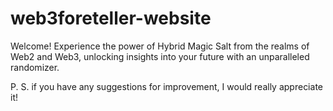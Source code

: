 # web3foreteller-website
Welcome! Experience the power of Hybrid Magic Salt from the realms of Web2 and Web3, unlocking insights into your future with an unparalleled randomizer.

P. S. if you have any suggestions for improvement, I would really appreciate it!
